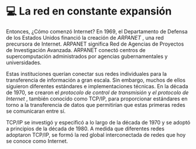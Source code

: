 # 💻 La red en constante expansión

Entonces, ¿Cómo comenzó Internet? En 1969, el Departamento de Defensa de los Estados Unidos financió la creación de _ARPANET_ , una red precursora de Internet. ARPANET significa Red de Agencias de Proyectos de Investigación Avanzada. ARPANET conectó centros de supercomputación administrados por agencias gubernamentales y universidades.

Estas instituciones querían conectar sus redes individuales para la transferencia de información a gran escala. Sin embargo, muchos de ellos siguieron diferentes estándares e implementaciones técnicas. En la década de 1970, se crearon el _protocolo de control de transmisión_ y _el protocolo de Internet_ , también conocido como TCP/IP, para proporcionar estándares en torno a la transferencia de datos que permitirían que estas primeras redes se comunicaran entre sí.

TCP/IP se investigó y especificó a lo largo de la década de 1970 y se adoptó a principios de la década de 1980. A medida que diferentes redes adoptaron TCP/IP, se formó la red global interconectada de redes que hoy se conoce como Internet.

